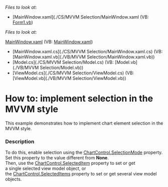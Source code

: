 <!-- default file list -->
*Files to look at*:

* [MainWindow.xaml](./CS/MVVM Selection/MainWindow.xaml (VB: [Form1.vb](./VB/Form1.vb))
<!-- default file list end -->


<!-- default file list -->
*Files to look at*:

[MainWindow.xaml](./CS/MVVMSelection/MainWindow.xaml) (VB: [MainWindow.xaml](./VB/MVVMSelection/MainWindow.xaml))
* [MainWindow.xaml.cs](./CS/MVVM Selection/MainWindow.xaml.cs) (VB: [MainWindow.xaml.vb](./VB/MVVM Selection/MainWindow.xaml.vb))
* [Model.cs](./CS/MVVM Selection/Model.cs) (VB: [Model.vb](./VB/MVVM Selection/Model.vb))
* [ViewModel.cs](./CS/MVVM Selection/ViewModel.cs) (VB: [ViewModel.vb](./VB/MVVM Selection/ViewModel.vb))
<!-- default file list end -->
# How to: implement selection in the MVVM style


This example demonstrates how to implement chart element selection in the MVVM style.


<h3>Description</h3>

<p>To do this, enable selection using the&nbsp;<a href="https://documentation.devexpress.com/#WPF/DevExpressXpfChartsChartControl_SelectionModetopic">ChartControl.SelectionMode</a>&nbsp;property. Set this property to the value different from&nbsp;<strong>None</strong>.&nbsp;<br>Then, use the&nbsp;<a href="https://documentation.devexpress.com/#WPF/DevExpressXpfChartsChartControl_SelectedItemtopic">ChartControl.SelectedItem</a>&nbsp;property to&nbsp;set&nbsp;or get a&nbsp;single&nbsp;selected view model object, or the&nbsp;<a href="https://documentation.devexpress.com/#WPF/DevExpressXpfChartsChartControl_SelectedItemstopic">ChartControl.SelectedItems</a>&nbsp;property to set or get several view model objects.</p>

<br/>


